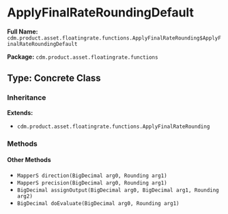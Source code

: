 # ApplyFinalRateRoundingDefault

**Full Name:** `cdm.product.asset.floatingrate.functions.ApplyFinalRateRounding$ApplyFinalRateRoundingDefault`

**Package:** `cdm.product.asset.floatingrate.functions`

## Type: Concrete Class

### Inheritance

**Extends:**
- `cdm.product.asset.floatingrate.functions.ApplyFinalRateRounding`

### Methods

#### Other Methods

- `MapperS direction(BigDecimal arg0, Rounding arg1)`
- `MapperS precision(BigDecimal arg0, Rounding arg1)`
- `BigDecimal assignOutput(BigDecimal arg0, BigDecimal arg1, Rounding arg2)`
- `BigDecimal doEvaluate(BigDecimal arg0, Rounding arg1)`

